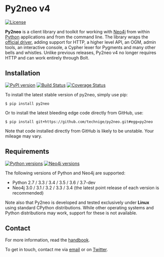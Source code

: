 Py2neo v4
=========
[![License](https://img.shields.io/github/license/technige/py2neo.svg)](https://www.apache.org/licenses/LICENSE-2.0)

**Py2neo** is a client library and toolkit for working with [Neo4j](https://neo4j.com/) from within [Python](https://www.python.org/) applications and from the command line.
The library wraps the [official driver](https://github.com/neo4j/neo4j-python-driver), adding support for HTTP, a higher level API, an OGM, admin tools, an interactive console, a Cypher lexer for Pygments and many other bells and whistles. 
Unlike previous releases, Py2neo v4 no longer requires HTTP and can work entirely through Bolt.


Installation
------------
[![PyPI version](https://img.shields.io/pypi/v/py2neo.svg)](https://pypi.python.org/pypi/py2neo)
[![Build Status](https://img.shields.io/travis/technige/py2neo/v4.svg)](https://travis-ci.org/technige/py2neo)
[![Coverage Status](https://img.shields.io/coveralls/github/technige/py2neo/v4.svg)](https://coveralls.io/github/technige/py2neo?branch=v4)

To install the latest stable version of py2neo, simply use pip:

```
$ pip install py2neo
```

Or to install the latest bleeding edge code directly from GitHub, use:

```
$ pip install git+https://github.com/technige/py2neo.git#egg=py2neo
```

Note that code installed directly from GitHub is likely to be unstable.
Your mileage may vary.


Requirements
------------
[![Python versions](https://img.shields.io/pypi/pyversions/py2neo.svg)](https://www.python.org/)
[![Neo4j versions](https://img.shields.io/badge/neo4j-3.0%2C%203.1%2C%203.2%2C%203.3%2C%203.4-blue.svg)](https://neo4j.com/)

The following versions of Python and Neo4j are supported:

- Python 2.7 / 3.3 / 3.4 / 3.5 / 3.6 / 3.7-dev
- Neo4j 3.0 / 3.1 / 3.2 / 3.3 / 3.4 (the latest point release of each version is recommended)

Note also that Py2neo is developed and tested exclusively under **Linux** using standard CPython distributions.
While other operating systems and Python distributions may work, support for these is not available.


Contact
-------

For more information, read the [handbook](http://py2neo.org/v4).

To get in touch, contact me via [email](mailto:py2neo@nige.tech) or on [Twitter](https://twitter.com/technige).
